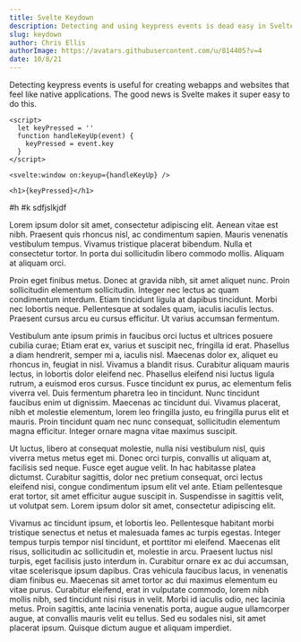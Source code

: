 ```yaml
---
title: Svelte Keydown
description: Detecting and using keypress events is dead easy in Svelte. Make your app feel native with a few lines of code.
slug: keydown
author: Chris Ellis
authorImage: https://avatars.githubusercontent.com/u/814405?v=4
date: 10/8/21
---
```


Detecting keypress events is useful for creating webapps and websites that feel like native applications. The good news is Svelte makes it super easy to do this.

```
<script>
  let keyPressed = ''
  function handleKeyUp(event) {
    keyPressed = event.key
  }
</script>

<svelte:window on:keyup={handleKeyUp} />

<h1>{keyPressed}</h1>
```

#h
#k
sdfjslkjdf

Lorem ipsum dolor sit amet, consectetur adipiscing elit. Aenean vitae est nibh. Praesent quis rhoncus nisl, ac condimentum sapien. Mauris venenatis vestibulum tempus. Vivamus tristique placerat bibendum. Nulla et consectetur tortor. In porta dui sollicitudin libero commodo mollis. Aliquam at aliquam orci.

Proin eget finibus metus. Donec at gravida nibh, sit amet aliquet nunc. Proin sollicitudin elementum sollicitudin. Integer nec lectus ac quam condimentum interdum. Etiam tincidunt ligula at dapibus tincidunt. Morbi nec lobortis neque. Pellentesque at sodales quam, iaculis iaculis lectus. Praesent cursus arcu eu cursus efficitur. Ut varius accumsan fermentum.

Vestibulum ante ipsum primis in faucibus orci luctus et ultrices posuere cubilia curae; Etiam erat ex, varius et suscipit nec, fringilla id erat. Phasellus a diam hendrerit, semper mi a, iaculis nisl. Maecenas dolor ex, aliquet eu rhoncus in, feugiat in nisl. Vivamus a blandit risus. Curabitur aliquam mauris lectus, in lobortis dolor eleifend nec. Phasellus eleifend nisi luctus ligula rutrum, a euismod eros cursus. Fusce tincidunt ex purus, ac elementum felis viverra vel. Duis fermentum pharetra leo in tincidunt. Nunc tincidunt faucibus enim ut dignissim. Maecenas ac tincidunt dui. Vivamus placerat, nibh et molestie elementum, lorem leo fringilla justo, eu fringilla purus elit et mauris. Proin tincidunt quam nec nunc consequat, sollicitudin elementum magna efficitur. Integer ornare magna vitae maximus suscipit.

Ut luctus, libero at consequat molestie, nulla nisi vestibulum nisl, quis viverra metus metus eget mi. Donec orci turpis, convallis ut aliquam at, facilisis sed neque. Fusce eget augue velit. In hac habitasse platea dictumst. Curabitur sagittis, dolor nec pretium consequat, orci lectus eleifend nisi, congue condimentum ipsum elit vel ante. Etiam pellentesque erat tortor, sit amet efficitur augue suscipit in. Suspendisse in sagittis velit, ut volutpat sem. Lorem ipsum dolor sit amet, consectetur adipiscing elit.

Vivamus ac tincidunt ipsum, et lobortis leo. Pellentesque habitant morbi tristique senectus et netus et malesuada fames ac turpis egestas. Integer tempus turpis tempor nisl tincidunt, et porttitor mi eleifend. Maecenas elit risus, sollicitudin ac sollicitudin et, molestie in arcu. Praesent luctus nisl turpis, eget facilisis justo interdum in. Curabitur ornare ex ac dui accumsan, vitae scelerisque ipsum dapibus. Cras vehicula faucibus lacus, in venenatis diam finibus eu. Maecenas sit amet tortor ac dui maximus elementum eu vitae purus. Curabitur eleifend, erat in vulputate commodo, lorem nibh mollis nibh, sed tincidunt nisi risus in velit. Morbi id iaculis odio, nec lacinia metus. Proin sagittis, ante lacinia venenatis porta, augue augue ullamcorper augue, at convallis mauris velit eu tellus. Sed eu sodales nisi, sit amet placerat ipsum. Quisque dictum augue et aliquam imperdiet.
